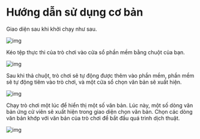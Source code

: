 # Hướng dẫn sử dụng cơ bản

Giao diện sau khi khởi chạy như sau.

![img](https://image.lunatranslator.org/zh/basicuse/startup2.png)

Kéo tệp thực thi của trò chơi vào cửa sổ phần mềm bằng chuột của bạn.

![img](https://image.lunatranslator.org/zh/basicuse/load.png)

Sau khi thả chuột, trò chơi sẽ tự động được thêm vào phần mềm, phần mềm sẽ tự động tiêm vào trò chơi, và một cửa sổ chọn văn bản sẽ xuất hiện.

![img](https://image.lunatranslator.org/zh/basicuse/loaded.png)

Chạy trò chơi một lúc để hiển thị một số văn bản. Lúc này, một số dòng văn bản ứng cử viên sẽ xuất hiện trong giao diện chọn văn bản. Chọn các dòng văn bản khớp với văn bản của trò chơi để bắt đầu quá trình dịch thuật.

![img](https://image.lunatranslator.org/zh/basicuse/trans.png)